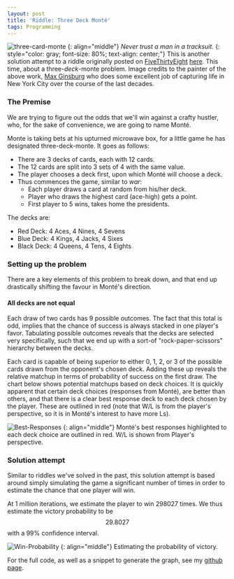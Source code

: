 ```yaml
---
layout: post
title: 'Riddle: Three Deck Monté'
tags: Programming
---
```



![three-card-monte](https://i.imgur.com/37bNTq2.jpg)
{: align="middle"}
*Never trust a man in a tracksuit.*
{: style="color: gray; font-size: 80%; text-align: center;"}
This is another solution attempt to a riddle originally posted on [FiveThirtyEight](https://FiveThirtyEight.com) [here](https://fivethirtyeight.com/features/can-you-escape-a-maze-without-walls/). This time, about a three-*deck*-monte problem. Image credits to the painter of the above work, [Max Ginsburg](http://www.maxginsburg.com/) who does some excellent job of capturing life in New York City over the course of the last decades.

### The Premise

We are trying to figure out the odds that we'll win against a crafty hustler, who, for the sake of convenience, we are going to name Monté.

Monte is taking bets at his upturned microwave box, for a little game he has designated three-deck-monte. It goes as follows:

- There are 3 decks of cards, each with 12 cards.
- The 12 cards are split into 3 sets of 4 with the same value.
- The player chooses a deck first, upon which Monté will choose a deck.
- Thus commences the game, similar to *war*:
  - Each player draws a card at random from his/her deck.
  - Player who draws the highest card (ace-high) gets a point.
  - First player to 5 wins, takes home the presidents.


The decks are:

- Red Deck: 4 Aces, 4 Nines, 4 Sevens
- Blue Deck: 4 Kings, 4 Jacks, 4 Sixes
- Black Deck: 4 Queens, 4 Tens, 4 Eights


### Setting up the problem

There are a key elements of this problem to break down, and that end up drastically shifting the favour in Monté's direction.

#### All decks are not equal

Each draw of two cards has 9 possible outcomes. The fact that this total is odd, implies that the chance of success is always stacked in one player's favor.
Tabulating possible outcomes reveals that the decks are selected very specifically, such that we end up with a sort-of  "rock-paper-scissors" hierarchy between the decks.

Each card is capable of being superior to either 0, 1, 2, or 3 of the possible cards drawn from the opponent's chosen deck. Adding these up reveals the relative matchup in terms of probability of success on the first draw. The chart below shows potential matchups based on deck choices. It is quickly apparent that certain deck choices (responses from Monté), are better than others, and that there is a clear best response deck to each deck chosen by the player. These are outlined in red (note that W/L is from the player's perspective, so it is in Monté's interest to have more Ls).

![Best-Responses](https://i.imgur.com/wrCC2B6.png)
{: align="middle"}
Monté's best responses highlighted to each deck choice are outlined in red. W/L is shown from Player's perspective.




### Solution attempt

Similar to riddles we've solved in the past, this solution attempt is based around simply simulating the game a significant number of times in order to estimate the chance that one player will win.

At 1 million iterations, we estimate the player to win 298027 times. We thus estimate the victory probability to be $$29.8027% \pm 0.00118$$  with a 99% confidence interval.

![Win-Probability](https://i.imgur.com/t0skFB5.png)
{: align="middle"}
Estimating the probability of victory.



For the full code, as well as a snippet to generate the graph, see my [github page](https://github.com/denzilly/riddles).
